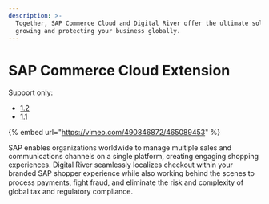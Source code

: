 ```yaml
---
description: >-
  Together, SAP Commerce Cloud and Digital River offer the ultimate solution for
  growing and protecting your business globally.
---
```


# SAP Commerce Cloud Extension

Support only:

* [1.2](http://localhost:5000/o/-LqC\_Nsz4Z-JxICCsFw3/s/5L9fr9j7Pkq0D1IIEUFc/)
* [1.1](https://docs.digitalriver.com/sap/v/1.1/)

{% embed url="https://vimeo.com/490846872/465089453" %}

SAP enables organizations worldwide to manage multiple sales and communications channels on a single platform, creating engaging shopping experiences. Digital River seamlessly localizes checkout within your branded SAP shopper experience while also working behind the scenes to process payments, ﬁght fraud, and eliminate the risk and complexity of global tax and regulatory compliance.
